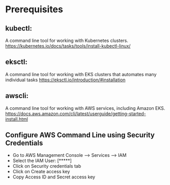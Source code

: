 # Prerequisites
## kubectl:
A command line tool for working with Kubernetes clusters.
https://kubernetes.io/docs/tasks/tools/install-kubectl-linux/
## eksctl:
A command line tool for working with EKS clusters that automates many individual tasks
https://eksctl.io/introduction/#installation
## awscli:
A command line tool for working with AWS services, including Amazon EKS.
https://docs.aws.amazon.com/cli/latest/userguide/getting-started-install.html
## Configure AWS Command Line using Security Credentials
* Go to AWS Management Console --> Services --> IAM
* Select the IAM User: [*****]
* Click on Security credentials tab
* Click on Create access key
* Copy Access ID and Secret access key
